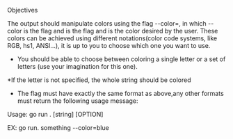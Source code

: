 Objectives

The output should manipulate colors using the flag --color=<color>, in which --color is the flag and <color> is the flag and <color> is the color desired by the user. These colors can be achieved using different notations(color code systems, like RGB, hs1, ANSI...), it is up to you to choose which one you want to use.

* You should be able to choose between coloring a single letter or a set of letters (use your imagination for this one).

 *If the letter is not specified, the whole string should be colored
 
 * The flag must have exactly the same format as above,any other formats must return the following usage message:

 Usage: go run . [string] [OPTION]

 EX: go run. something --color=blue
